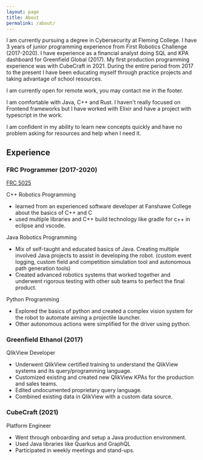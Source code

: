 ```yaml
---
layout: page
title: About
permalink: /about/
---
```


I am currently pursuing a degree in Cybersecurity at Fleming College. I have 3 years of junior programming experience from First Robotics Challenge (2017-2020). I have experience as a financial analyst doing SQL and KPA dashboard for Greenfield Global (2017). My first production programming experience was with CubeCraft in 2021. During the entire period from 2017 to the present I have been educating myself through practice projects and taking advantage of school resources.

I am currently open for remote work, you may contact me in the footer.

I am comfortable with Java, C++ and Rust. I haven't really focused on Frontend frameworks but I have worked with Elixir and have a project with typescript in the work.

I am confident in my ability to learn new concepts quickly and have no problem asking for resources and help when I need it.

## Experience

### FRC Programmer (2017-2020)

[FRC 5025](https://github.com/orgs/frc5024/repositories?page=2)

C++ Robotics Programming

- learned from an experienced software developer at Fanshawe College about the basics of C++ and C
- used multiple libraries and C++ build technology like gradle for c++ in eclipse and vscode.

Java Robotics Programming

- Mix of self-taught and educated basics of Java. Creating multiple involved Java projects to assist in developing the robot. (custom event logging, custom field and competition simulation tool and autonomous path generation tools)
- Created advanced robotics systems that worked together and underwent rigorous testing with other sub teams to perfect the final product.

Python Programming

- Explored the basics of python and created a complex vision system for the robot to automate aiming a projectile launcher.
- Other autonomous actions were simplified for the driver using python.

### Greenfield Ethanol (2017)

QlikView Developer

- Underwent QlikView certified training to understand the QlikView systems and its query/programming language.
- Customized existing and created new QlikView KPAs for the production and sales teams.
- Edited undocumented proprietary query language.
- Combined existing data in QlikView with a custom data source.

### CubeCraft (2021)

Platform Engineer

- Went through onboarding and setup a Java production environment.
- Used Java libraries like Quarkus and GraphQL
- Participated in weekly meetings and stand-ups.

